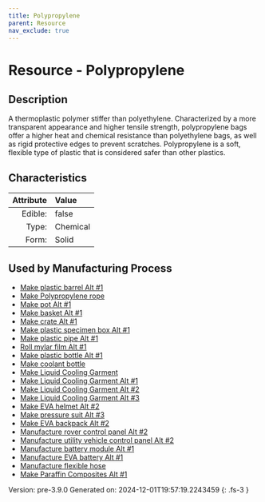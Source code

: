 ```yaml
---
title: Polypropylene
parent: Resource
nav_exclude: true
---
```

# Resource - Polypropylene

## Description
&#10;&#9;&#9;A thermoplastic polymer stiffer than polyethylene. Characterized by a more &#10;&#9;&#9;transparent appearance and higher tensile strength, polypropylene bags &#10;&#9;&#9;offer a higher heat and chemical resistance than polyethylene bags, as well &#10;&#9;&#9;as rigid protective edges to prevent scratches. Polypropylene is a soft, &#10;&#9;&#9;flexible type of plastic that is considered safer than other plastics.

## Characteristics

| Attribute      | Value |
|--------:|:------|
|Edible:|false|
|Type:|Chemical|
|Form:|Solid|
 

## Used by Manufacturing Process

- [Make plastic barrel Alt #1](../process/make-plastic-barrel-alt--1.html)
- [Make Polypropylene rope](../process/make-polypropylene-rope.html)
- [Make pot Alt #1](../process/make-pot-alt--1.html)
- [Make basket Alt #1](../process/make-basket-alt--1.html)
- [Make crate Alt #1](../process/make-crate-alt--1.html)
- [Make plastic specimen box Alt #1](../process/make-plastic-specimen-box-alt--1.html)
- [Make plastic pipe Alt #1](../process/make-plastic-pipe-alt--1.html)
- [Roll mylar film Alt #1](../process/roll-mylar-film-alt--1.html)
- [Make plastic bottle Alt #1](../process/make-plastic-bottle-alt--1.html)
- [Make coolant bottle](../process/make-coolant-bottle.html)
- [Make Liquid Cooling Garment](../process/make-liquid-cooling-garment.html)
- [Make Liquid Cooling Garment Alt #1](../process/make-liquid-cooling-garment-alt--1.html)
- [Make Liquid Cooling Garment Alt #2](../process/make-liquid-cooling-garment-alt--2.html)
- [Make Liquid Cooling Garment Alt #3](../process/make-liquid-cooling-garment-alt--3.html)
- [Make EVA helmet Alt #2](../process/make-eva-helmet-alt--2.html)
- [Make pressure suit Alt #3](../process/make-pressure-suit-alt--3.html)
- [Make EVA backpack Alt #2](../process/make-eva-backpack-alt--2.html)
- [Manufacture rover control panel Alt #2](../process/manufacture-rover-control-panel-alt--2.html)
- [Manufacture utility vehicle control panel Alt #2](../process/manufacture-utility-vehicle-control-panel-alt--2.html)
- [Manufacture battery module Alt #1](../process/manufacture-battery-module-alt--1.html)
- [Manufacture EVA battery Alt #1](../process/manufacture-eva-battery-alt--1.html)
- [Manufacture flexible hose](../process/manufacture-flexible-hose.html)
- [Make Paraffin Composites Alt #1](../process/make-paraffin-composites-alt--1.html)


    

Version: pre-3.9.0 Generated on: 2024-12-01T19:57:19.2243459
{: .fs-3 }
